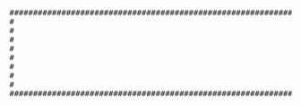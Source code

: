 <pre>
#################################################################################################################################
#                                                                                                                               #
#                                                                                                                               #   
#                                                                                                                               #
#                                                                                                                               #
#                                                                                                                    #
#                                                                                                                    #
#                                                                                                                               #
#                                                                                                                    #
################################################################################################################################
</pre>
